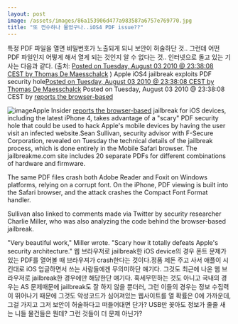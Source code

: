 ```yaml
---
layout: post
image: /assets/images/86a153906d477a983587a6757e769770.jpg
title: "또 껀수하나 물었구나..iOS4 PDF issue??"
---
```


특정 PDF 파일을 열면 비밀번호가 노출되게 되니 보안이 허술하단 것..
그런데 어떤 PDF 파일인지 어떻게 해서 열게 되는 것인지 알 수 없다는 것..
인터넷으로 돌고 있는 기사는 다음과 같다. (출처: [Posted on Tuesday, August 03 2010 @ 23:38:08 CEST by Thomas De Maesschalck](http://www.dvhardware.net/backend.php)
)
Apple iOS4 jailbreak exploits PDF security hole[Posted on Tuesday, August 03 2010 @ 23:38:08 CEST by Thomas De Maesschalck](http://www.dvhardware.net/backend.php)
Posted on Tuesday, August 03 2010 @ 23:38:08 CEST by [reports the browser-based](http://www.appleinsider.com/articles/10/08/03/browser_based_ios_jailbreak_utilizes_scary_pdf_security_hole.html)


![image](/assets/images/86a153906d477a983587a6757e769770.jpg)Apple Insider [reports the browser-based](http://www.appleinsider.com/articles/10/08/03/browser_based_ios_jailbreak_utilizes_scary_pdf_security_hole.html)
 jailbreak for iOS devices, including the latest iPhone 4, takes advantage of a "scary" PDF security hole that could be used to hack Apple's mobile devices by having the user visit an infected website.Sean Sullivan, security advisor with F-Secure Corporation, revealed on Tuesday the technical details of the jailbreak process, which is done entirely in the Mobile Safari browser. The jailbreakme.com site includes 20 separate PDFs for different combinations of hardware and firmware. 

The same PDF files crash both Adobe Reader and Foxit on Windows platforms, relying on a corrupt font. On the iPhone, PDF viewing is built into the Safari browser, and the attack crashes the Compact Font Format handler. 

Sullivan also linked to comments made via Twitter by security researcher Charlie Miller, who was also analyzing the code behind the browser-based jailbreak. 

"Very beautiful work," Miller wrote. "Scary how it totally defeats Apple's security architecture."
웹 브라우저로 jailbreak한 iOS device의 경우 폰트 문제가 있는 PDF를 열어볼 때 브라우져가 crash한다는 것이다.정품 제돈 주고 사서 애플이 시킨대로 iOS 업글하면서 쓰는 사람들에겐 무의미하단 얘기다. 그것도 최근에 나온 웹 브라우저로 jailbreak한 경우에만 해당한단 얘기다.
혹세무민하는 것도 아니고 국내의 경우는 AS 문제때문에 jailbreak도 잘 하지 않을 뿐더러, 그런 이들의 경우는 정보 수집력이 뛰어나기 때문에 그것도 악성코드가 심어져있는 웹사이트를 열 확률은 0에 가까운데, 그걸 가지고 그저 보안이 허술하다고 떠들어대면 단가?
USB만 꽂아도 정보가 줄줄 새는 니들 물건들은 뭔데? 그런 것들이 더 문제 아닌가?



